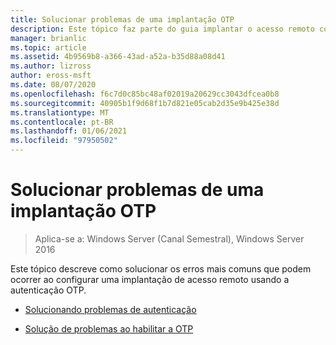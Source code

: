 ```yaml
---
title: Solucionar problemas de uma implantação OTP
description: Este tópico faz parte do guia implantar o acesso remoto com autenticação OTP no Windows Server 2016.
manager: brianlic
ms.topic: article
ms.assetid: 4b9569b8-a366-43ad-a52a-b35d88a08d41
ms.author: lizross
author: eross-msft
ms.date: 08/07/2020
ms.openlocfilehash: f6c7d0c85bc48af02019a20629cc3043dfcea0b8
ms.sourcegitcommit: 40905b1f9d68f1b7d821e05cab2d35e9b425e38d
ms.translationtype: MT
ms.contentlocale: pt-BR
ms.lasthandoff: 01/06/2021
ms.locfileid: "97950502"
---
```

# <a name="troubleshoot-an-otp-deployment"></a>Solucionar problemas de uma implantação OTP

>Aplica-se a: Windows Server (Canal Semestral), Windows Server 2016

Este tópico descreve como solucionar os erros mais comuns que podem ocorrer ao configurar uma implantação de acesso remoto usando a autenticação OTP.

-   [Solucionando problemas de autenticação](Troubleshooting-Authentication-Issues.md)

-   [Solução de problemas ao habilitar a OTP](Troubleshooting-Enabling-OTP.md)




